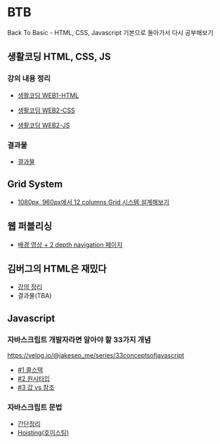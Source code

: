 # BTB
Back To Basic - HTML, CSS, Javascript 기본으로 돌아가서 다시 공부해보기

## 생활코딩 HTML, CSS, JS
### 강의 내용 정리
- [생활코딩 WEB1-HTML](https://www.notion.so/leediana/WEB1-HTML-66599dadf8c54c33b879c0180d2f7790)
   
- [생활코딩 WEB2-CSS](https://www.notion.so/leediana/WEB2-CSS-dd21b49123c54c93a16e1e1c2aa9c7c8)
   
- [생활코딩 WEB2-JS](https://www.notion.so/leediana/WEB2-JavaScript-afb9e5c8c1ee4037872ec16d57234c23)
### 결과물
- [결과물](https://dianaleee.github.io/BTB/HTML/web/index.html)   


## Grid System
- [1080px, 960px에서 12 columns Grid 시스템 설계해보기](https://dianaleee.github.io/BTB/grid/1080-grid-system/grid.html)

## 웹 퍼블리싱
* [배경 영상 + 2 depth navigation 페이지](https://dianaleee.github.io/BTB/video-background-page/index.html)

## 김버그의 HTML은 재밌다 
* [강의 정리](https://www.notion.so/leediana/HTML-58e4ebd2990d4aac8c7dd3d024f4484e)
* 결과물(TBA)

## Javascript
### 자바스크립트 개발자라면 알아야 할 33가지 개념   
https://velog.io/@jakeseo_me/series/33conceptsofjavascript

- [#1 콜스택](https://www.notion.so/leediana/1-44ce35f01c9e490c95106728e0714810)
- [#2 원시타입](https://www.notion.so/leediana/2-c5bf6ec408634872921a3a9d3f6f67b0)
- [#3 값 vs 참조](https://www.notion.so/leediana/3-vs-a9922c85eda1479a8a80fa0b23f0aeb0)

### 자바스크립트 문법
- [간단정리](https://www.notion.so/leediana/20c93d5e694c4ab8b0730ac92172c89d)
- [Hoisting(호이스팅)](https://medium.com/@_diana_lee/javascript-hoisting-%ED%98%B8%EC%9D%B4%EC%8A%A4%ED%8C%85-2df9955db5c7)

